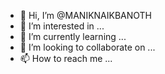 - 👋 Hi, I’m @MANIKNAIKBANOTH
- 👀 I’m interested in ...
- 🌱 I’m currently learning ...
- 💞️ I’m looking to collaborate on ...
- 📫 How to reach me ...

<!---
MANIKNAIKBANOTH/MANIKNAIKBANOTH is a ✨ special ✨ repository because its `README.md` (this file) appears on your GitHub profile.
You can click the Preview link to take a look at your changes.
--->
